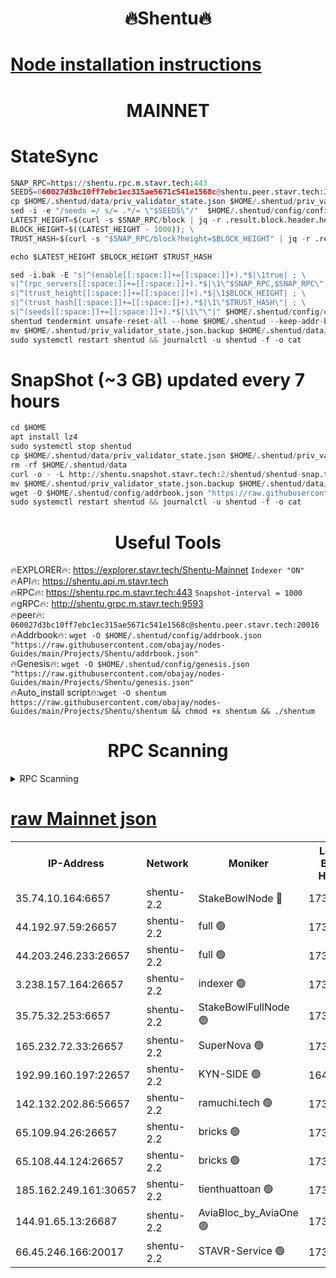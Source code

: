<h1 align="center"> 🔥Shentu🔥</h1>

[Node installation instructions](https://github.com/obajay/nodes-Guides/tree/main/Projects/Shentu)
=
<h1 align="center"> MAINNET</h1>

# StateSync
```python
SNAP_RPC=https://shentu.rpc.m.stavr.tech:443
SEEDS=060027d3bc10ff7ebc1ec315ae5671c541e1568c@shentu.peer.stavr.tech:20016
cp $HOME/.shentud/data/priv_validator_state.json $HOME/.shentud/priv_validator_state.json.backup
sed -i -e "/seeds =/ s/= .*/= \"$SEEDS\"/"  $HOME/.shentud/config/config.toml
LATEST_HEIGHT=$(curl -s $SNAP_RPC/block | jq -r .result.block.header.height); \
BLOCK_HEIGHT=$((LATEST_HEIGHT - 1000)); \
TRUST_HASH=$(curl -s "$SNAP_RPC/block?height=$BLOCK_HEIGHT" | jq -r .result.block_id.hash)

echo $LATEST_HEIGHT $BLOCK_HEIGHT $TRUST_HASH

sed -i.bak -E "s|^(enable[[:space:]]+=[[:space:]]+).*$|\1true| ; \
s|^(rpc_servers[[:space:]]+=[[:space:]]+).*$|\1\"$SNAP_RPC,$SNAP_RPC\"| ; \
s|^(trust_height[[:space:]]+=[[:space:]]+).*$|\1$BLOCK_HEIGHT| ; \
s|^(trust_hash[[:space:]]+=[[:space:]]+).*$|\1\"$TRUST_HASH\"| ; \
s|^(seeds[[:space:]]+=[[:space:]]+).*$|\1\"\"|" $HOME/.shentud/config/config.toml
shentud tendermint unsafe-reset-all --home $HOME/.shentud --keep-addr-book
mv $HOME/.shentud/priv_validator_state.json.backup $HOME/.shentud/data/priv_validator_state.json
sudo systemctl restart shentud && journalctl -u shentud -f -o cat
```
# SnapShot (~3 GB) updated every 7 hours
```python
cd $HOME
apt install lz4
sudo systemctl stop shentud
cp $HOME/.shentud/data/priv_validator_state.json $HOME/.shentud/priv_validator_state.json.backup
rm -rf $HOME/.shentud/data
curl -o - -L http://shentu.snapshot.stavr.tech:2/shentud/shentud-snap.tar.lz4 | lz4 -c -d - | tar -x -C $HOME/.shentud --strip-components 2
mv $HOME/.shentud/priv_validator_state.json.backup $HOME/.shentud/data/priv_validator_state.json
wget -O $HOME/.shentud/config/addrbook.json "https://raw.githubusercontent.com/obajay/nodes-Guides/main/Projects/Shentu/addrbook.json"
sudo systemctl restart shentud && journalctl -u shentud -f -o cat
```

 <h1 align="center"> Useful Tools</h1>

🔥EXPLORER🔥:     https://explorer.stavr.tech/Shentu-Mainnet        `Indexer "ON"` \
🔥API🔥:          https://shentu.api.m.stavr.tech \
🔥RPC🔥:          https://shentu.rpc.m.stavr.tech:443              `Snapshot-interval = 1000` \
🔥gRPC🔥:         http://shentu.grpc.m.stavr.tech:9593 \
🔥peer🔥:         `060027d3bc10ff7ebc1ec315ae5671c541e1568c@shentu.peer.stavr.tech:20016` \
🔥Addrbook🔥:  `wget -O $HOME/.shentud/config/addrbook.json "https://raw.githubusercontent.com/obajay/nodes-Guides/main/Projects/Shentu/addrbook.json"` \
🔥Genesis🔥:  `wget -O $HOME/.shentud/config/genesis.json "https://raw.githubusercontent.com/obajay/nodes-Guides/main/Projects/Shentu/genesis.json"` \
🔥Auto_install script🔥:`wget -O shentum https://raw.githubusercontent.com/obajay/nodes-Guides/main/Projects/Shentu/shentum && chmod +x shentum && ./shentum`

<h1 align="center"> RPC Scanning</h1>

<details>
<summary>RPC Scanning</summary>

<h2 align="center"> We scan nodes in real time every 4 hours. And we provide the final result of RPC endpoints.
We cannot influence the operation of these nodes in any way. </h2>


```python
If Voting Power is higher than 0 --> then the Node is a validator of the network and may be subject to attack and be a potential threat to the chain.
```
```python
We marked such validators with a red symbol
```

</details>

[raw Mainnet json](https://rpc-check.shentum.stavr.tech/shentum/rpc-shentum-result.json)
=


<table><tr><th>IP-Address</th><th>Network</th><th>Moniker</th><th>Latest Block Height</th><th>Earliest Block Height</th><th>Catching Up</th><th>Tx Index</th><th>Voting Power</th><th>Scan Time</th></tr><tr><td>35.74.10.164:6657</td><td>shentu-2.2</td><td>StakeBowlNode 🔴</td><td>17332928</td><td>8308501</td><td>False</td><td>on</td><td>50178</td><td>2024-02-22T20:30:25.027346199UTC</td></tr><tr><td>44.192.97.59:26657</td><td>shentu-2.2</td><td>full 🟢</td><td>17332927</td><td>9786901</td><td>False</td><td>on</td><td>0</td><td>2024-02-22T20:30:21.688195227UTC</td></tr><tr><td>44.203.246.233:26657</td><td>shentu-2.2</td><td>full 🟢</td><td>17332929</td><td>9786901</td><td>False</td><td>on</td><td>0</td><td>2024-02-22T20:30:33.837691416UTC</td></tr><tr><td>3.238.157.164:26657</td><td>shentu-2.2</td><td>indexer 🟢</td><td>17332933</td><td>9786901</td><td>False</td><td>on</td><td>0</td><td>2024-02-22T20:30:55.541176401UTC</td></tr><tr><td>35.75.32.253:6657</td><td>shentu-2.2</td><td>StakeBowlFullNode 🟢</td><td>17332938</td><td>10470762</td><td>False</td><td>on</td><td>0</td><td>2024-02-22T20:31:22.302040906UTC</td></tr><tr><td>165.232.72.33:26657</td><td>shentu-2.2</td><td>SuperNova 🟢</td><td>17332937</td><td>15936001</td><td>False</td><td>on</td><td>0</td><td>2024-02-22T20:31:20.995749118UTC</td></tr><tr><td>192.99.160.197:22657</td><td>shentu-2.2</td><td>KYN-SIDE 🟢</td><td>16490828</td><td>16083091</td><td>False</td><td>on</td><td>0</td><td>2024-02-22T20:32:03.945016535UTC</td></tr><tr><td>142.132.202.86:56657</td><td>shentu-2.2</td><td>ramuchi.tech 🟢</td><td>17332943</td><td>16196001</td><td>False</td><td>on</td><td>0</td><td>2024-02-22T20:31:53.830935432UTC</td></tr><tr><td>65.109.94.26:26657</td><td>shentu-2.2</td><td>bricks 🟢</td><td>17332944</td><td>16401001</td><td>False</td><td>on</td><td>0</td><td>2024-02-22T20:32:00.947336267UTC</td></tr><tr><td>65.108.44.124:26657</td><td>shentu-2.2</td><td>bricks 🟢</td><td>17332945</td><td>16401001</td><td>False</td><td>on</td><td>0</td><td>2024-02-22T20:32:04.333258013UTC</td></tr><tr><td>185.162.249.161:30657</td><td>shentu-2.2</td><td>tienthuattoan 🟢</td><td>17332934</td><td>17008396</td><td>False</td><td>on</td><td>0</td><td>2024-02-22T20:31:04.221015225UTC</td></tr><tr><td>144.91.65.13:26687</td><td>shentu-2.2</td><td>AviaBloc_by_AviaOne 🟢</td><td>17332939</td><td>17318443</td><td>False</td><td>off</td><td>0</td><td>2024-02-22T20:31:28.817595998UTC</td></tr><tr><td>66.45.246.166:20017</td><td>shentu-2.2</td><td>STAVR-Service 🟢</td><td>17332944</td><td>17329001</td><td>False</td><td>on</td><td>0</td><td>2024-02-22T20:32:00.606070525UTC</td></tr></table>
